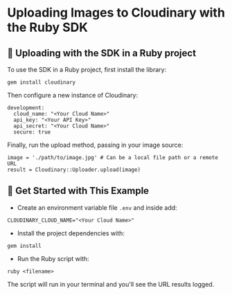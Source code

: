 # Uploading Images to Cloudinary with the Ruby SDK

## 🧰 Uploading with the SDK in a Ruby project

To use the SDK in a Ruby project, first install the library:

```
gem install cloudinary
```

Then configure a new instance of Cloudinary:

```
development: 
  cloud_name: "<Your Cloud Name>"
  api_key: "<Your API Key>"
  api_secret: "<Your Cloud Name>"
  secure: true
```

Finally, run the upload method, passing in your image source:

```
image = './path/to/image.jpg' # Can be a local file path or a remote URL
result = Cloudinary::Uploader.upload(image)
```

## 🚀 Get Started with This Example

* Create an environment variable file `.env` and inside add:
```
CLOUDINARY_CLOUD_NAME="<Your Cloud Name>"
```

* Install the project dependencies with:

```
gem install
```

* Run the Ruby script with:

```
ruby <filename>
```


The script will run in your terminal and you'll see the URL results logged.